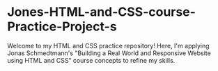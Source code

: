 # Jones-HTML-and-CSS-course-Practice-Project-s
Welcome to my HTML and CSS practice repository! Here, I'm applying Jonas Schmedtmann's "Building a Real World and Responsive Website using HTML and CSS" course concepts to refine my skills.
